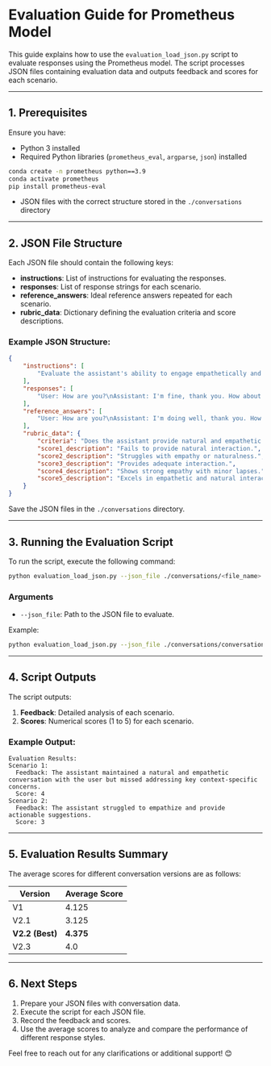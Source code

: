 # Evaluation Guide for Prometheus Model

This guide explains how to use the `evaluation_load_json.py` script to evaluate responses using the Prometheus model. The script processes JSON files containing evaluation data and outputs feedback and scores for each scenario.

---

## **1. Prerequisites**

Ensure you have:
- Python 3 installed
- Required Python libraries (`prometheus_eval`, `argparse`, `json`) installed

```bash
conda create -n prometheus python==3.9
conda activate prometheus
pip install prometheus-eval
```
- JSON files with the correct structure stored in the `./conversations` directory

---

## **2. JSON File Structure**

Each JSON file should contain the following keys:
- **instructions**: List of instructions for evaluating the responses.
- **responses**: List of response strings for each scenario.
- **reference_answers**: Ideal reference answers repeated for each scenario.
- **rubric_data**: Dictionary defining the evaluation criteria and score descriptions.

### Example JSON Structure:

```json
{
    "instructions": [
        "Evaluate the assistant's ability to engage empathetically and provide appropriate responses."
    ],
    "responses": [
        "User: How are you?\nAssistant: I'm fine, thank you. How about you?"
    ],
    "reference_answers": [
        "User: How are you?\nAssistant: I'm doing well, thank you. How can I assist you today?"
    ],
    "rubric_data": {
        "criteria": "Does the assistant provide natural and empathetic interaction?",
        "score1_description": "Fails to provide natural interaction.",
        "score2_description": "Struggles with empathy or naturalness.",
        "score3_description": "Provides adequate interaction.",
        "score4_description": "Shows strong empathy with minor lapses.",
        "score5_description": "Excels in empathetic and natural interaction."
    }
}
```

Save the JSON files in the `./conversations` directory.

---

## **3. Running the Evaluation Script**

To run the script, execute the following command:

```bash
python evaluation_load_json.py --json_file ./conversations/<file_name>.json
```

### **Arguments**
- `--json_file`: Path to the JSON file to evaluate.

Example:

```bash
python evaluation_load_json.py --json_file ./conversations/conversation_v1.json
```

---

## **4. Script Outputs**

The script outputs:
1. **Feedback**: Detailed analysis of each scenario.
2. **Scores**: Numerical scores (1 to 5) for each scenario.

### Example Output:

```plaintext
Evaluation Results:
Scenario 1:
  Feedback: The assistant maintained a natural and empathetic conversation with the user but missed addressing key context-specific concerns.
  Score: 4
Scenario 2:
  Feedback: The assistant struggled to empathize and provide actionable suggestions.
  Score: 3
```

---

## **5. Evaluation Results Summary**

The average scores for different conversation versions are as follows:

| **Version** | **Average Score** |
|-------------|-------------------|
| V1          | 4.125             |
| V2.1        | 3.125             |
| **V2.2 (Best)**        | **4.375**             |
| V2.3        | 4.0               |

---

## **6. Next Steps**

1. Prepare your JSON files with conversation data.
2. Execute the script for each JSON file.
3. Record the feedback and scores.
4. Use the average scores to analyze and compare the performance of different response styles.

Feel free to reach out for any clarifications or additional support! 😊
